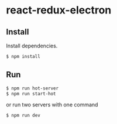 # react-redux-electron

## Install

Install dependencies.

```bash
$ npm install
```


## Run

```bash
$ npm run hot-server
$ npm run start-hot
```

or run two servers with one command

```bash
$ npm run dev
```
